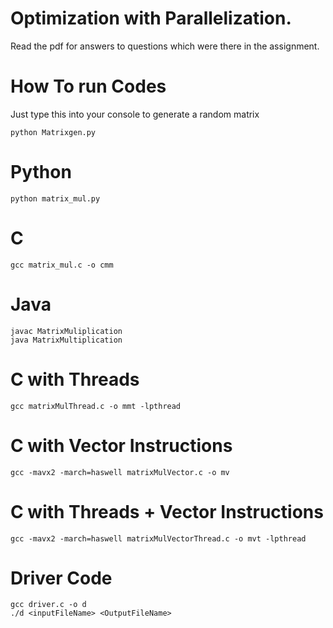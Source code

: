 # Optimization with Parallelization.
Read the pdf for answers to questions which were there in the assignment.
# How To run Codes
Just type this into your console to generate a random matrix
```
python Matrixgen.py
```
# Python 
```
python matrix_mul.py
```
# C
```
gcc matrix_mul.c -o cmm
```
# Java
```
javac MatrixMuliplication
java MatrixMultiplication
```
# C with Threads
```
gcc matrixMulThread.c -o mmt -lpthread
```
# C with Vector Instructions
```
gcc -mavx2 -march=haswell matrixMulVector.c -o mv

```
# C with Threads + Vector Instructions
```
gcc -mavx2 -march=haswell matrixMulVectorThread.c -o mvt -lpthread
```
# Driver Code
```
gcc driver.c -o d
./d <inputFileName> <OutputFileName>
```
